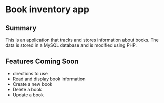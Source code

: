 # Book inventory app

## Summary
This is an application that tracks and stores information about books. The data is stored in a MySQL database and is modified using PHP.

## Features Coming Soon
- directions to use 
- Read and display book information
- Create a new book
- Delete a book
- Update a book